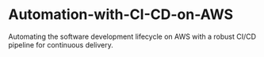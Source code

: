 # Automation-with-CI-CD-on-AWS
Automating the software development lifecycle on AWS with a robust CI/CD pipeline for continuous delivery.
